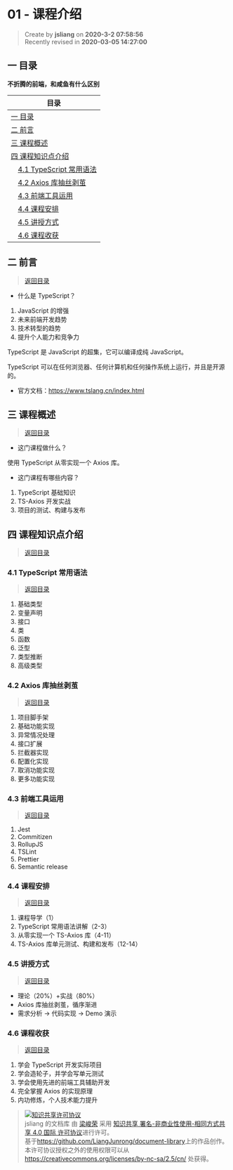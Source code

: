 01 - 课程介绍
===

> Create by **jsliang** on **2020-3-2 07:58:56**  
> Recently revised in **2020-03-05 14:27:00**

## <a name="chapter-one" id="chapter-one"></a>一 目录

**不折腾的前端，和咸鱼有什么区别**

| 目录 |
| --- | 
| [一 目录](#chapter-one) | 
| <a name="catalog-chapter-two" id="catalog-chapter-two"></a>[二 前言](#chapter-two) |
| <a name="catalog-chapter-three" id="catalog-chapter-three"></a>[三 课程概述](#chapter-three) |
| <a name="catalog-chapter-four" id="catalog-chapter-four"></a>[四 课程知识点介绍](#chapter-four) |
| &emsp;[4.1 TypeScript 常用语法](#chapter-four-one) |
| &emsp;[4.2 Axios 库抽丝剥茧](#chapter-four-two) |
| &emsp;[4.3 前端工具运用](#chapter-four-three) |
| &emsp;[4.4 课程安排](#chapter-four-four) |
| &emsp;[4.5 讲授方式](#chapter-four-five) |
| &emsp;[4.6 课程收获](#chapter-four-six) |

## <a name="chapter-two" id="chapter-two"></a>二 前言

> [返回目录](#chapter-one)

* 什么是 TypeScript？

1. JavaScript 的增强
2. 未来前端开发趋势
3. 技术转型的趋势
4. 提升个人能力和竞争力

TypeScript 是 JavaScript 的超集，它可以编译成纯 JavaScript。

TypeScript 可以在任何浏览器、任何计算机和任何操作系统上运行，并且是开源的。

* 官方文档：https://www.tslang.cn/index.html

## <a name="chapter-three" id="chapter-three"></a>三 课程概述

> [返回目录](#chapter-one)

* 这门课程做什么？

使用 TypeScript 从零实现一个 Axios 库。

* 这门课程有哪些内容？

1. TypeScript 基础知识
2. TS-Axios 开发实战
3. 项目的测试、构建与发布

## <a name="chapter-four" id="chapter-four"></a>四 课程知识点介绍

> [返回目录](#chapter-one)

### <a name="chapter-four-one" id="chapter-four-one"></a>4.1 TypeScript 常用语法

> [返回目录](#chapter-one)

1. 基础类型
2. 变量声明
3. 接口
4. 类
5. 函数
6. 泛型
7. 类型推断
8. 高级类型

### <a name="chapter-four-two" id="chapter-four-two"></a>4.2 Axios 库抽丝剥茧

> [返回目录](#chapter-one)

1. 项目脚手架
2. 基础功能实现
3. 异常情况处理
4. 接口扩展
5. 拦截器实现
6. 配置化实现
7. 取消功能实现
8. 更多功能实现

### <a name="chapter-four-three" id="chapter-four-three"></a>4.3 前端工具运用

> [返回目录](#chapter-one)

1. Jest
2. Commitizen
3. RollupJS
4. TSLint
5. Prettier
6. Semantic release

### <a name="chapter-four-four" id="chapter-four-four"></a>4.4 课程安排

> [返回目录](#chapter-one)

1. 课程导学（1）
2. TypeScript 常用语法讲解（2-3）
3. 从零实现一个 TS-Axios 库（4-11）
4. TS-Axios 库单元测试、构建和发布（12-14）

### <a name="chapter-four-five" id="chapter-four-five"></a>4.5 讲授方式

> [返回目录](#chapter-one)

* 理论（20%）+实战（80%）
* Axios 库抽丝剥茧，循序渐进
* 需求分析 -> 代码实现 -> Demo 演示

### <a name="chapter-four-six" id="chapter-four-six"></a>4.6 课程收获

> [返回目录](#chapter-one)

1. 学会 TypeScript 开发实际项目
2. 学会造轮子，并学会写单元测试
3. 学会使用先进的前端工具辅助开发
4. 完全掌握 Axios 的实现原理
5. 内功修炼，个人技术能力提升

> <a rel="license" href="http://creativecommons.org/licenses/by-nc-sa/4.0/"><img alt="知识共享许可协议" style="border-width:0" src="https://i.creativecommons.org/l/by-nc-sa/4.0/88x31.png" /></a><br /><span xmlns:dct="http://purl.org/dc/terms/" property="dct:title">jsliang 的文档库</span> 由 <a xmlns:cc="http://creativecommons.org/ns#" href="https://github.com/LiangJunrong/document-library" property="cc:attributionName" rel="cc:attributionURL">梁峻荣</a> 采用 <a rel="license" href="http://creativecommons.org/licenses/by-nc-sa/4.0/">知识共享 署名-非商业性使用-相同方式共享 4.0 国际 许可协议</a>进行许可。<br />基于<a xmlns:dct="http://purl.org/dc/terms/" href="https://github.com/LiangJunrong/document-library" rel="dct:source">https://github.com/LiangJunrong/document-library</a>上的作品创作。<br />本许可协议授权之外的使用权限可以从 <a xmlns:cc="http://creativecommons.org/ns#" href="https://creativecommons.org/licenses/by-nc-sa/2.5/cn/" rel="cc:morePermissions">https://creativecommons.org/licenses/by-nc-sa/2.5/cn/</a> 处获得。
